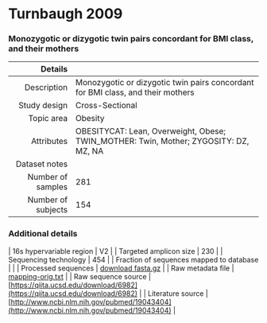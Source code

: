 # Turnbaugh 2009

### Monozygotic or dizygotic twin pairs concordant for BMI class, and their mothers


| Details        |             |
| -------------: |-------------|
| Description      | Monozygotic or dizygotic twin pairs concordant for BMI class, and their mothers |
| Study design | Cross-Sectional |
| Topic area | Obesity|
| Attributes | OBESITYCAT: Lean, Overweight, Obese; TWIN_MOTHER: Twin, Mother; ZYGOSITY: DZ, MZ, NA|
| Dataset notes | |
| Number of samples | 281|
| Number of subjects | 154|

### Additional details

| 16s hypervariable region | V2 |
| Targeted amplicon size | 230 |
| Sequencing technology | 454 |
| Fraction of sequences mapped to database |  |
| Processed sequences | [download fasta.gz](https://qiita.ucsd.edu/download/6979) |
| Raw metadata file | [mapping-orig.txt](./datasets/turnbaugh_twins/mapping-orig.txt) |
| Raw sequence source | [https://qiita.ucsd.edu/download/6982](https://qiita.ucsd.edu/download/6982) |
| Literature source | [http://www.ncbi.nlm.nih.gov/pubmed/19043404](http://www.ncbi.nlm.nih.gov/pubmed/19043404) |